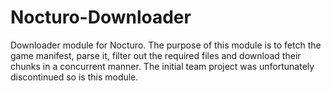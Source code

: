 # Nocturo-Downloader
 Downloader module for Nocturo. 
 The purpose of this module is to fetch the game manifest, parse it, filter out the required files and download their chunks in a concurrent manner.
 The initial team project was unfortunately discontinued so is this module.
 

